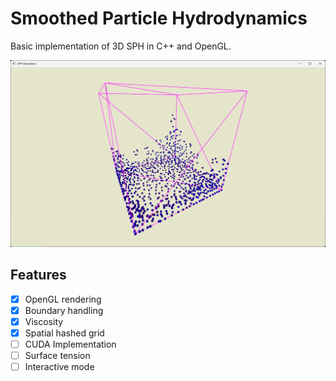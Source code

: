 # Smoothed Particle Hydrodynamics
Basic implementation of 3D SPH in C++ and OpenGL.
<!-- image -->
<p align="center">
  <img src="assets/images/demo.png" width="600">
</p>

## Features
- [x] OpenGL rendering
- [X] Boundary handling
- [x] Viscosity
- [x] Spatial hashed grid
- [ ] CUDA Implementation
- [ ] Surface tension
- [ ] Interactive mode